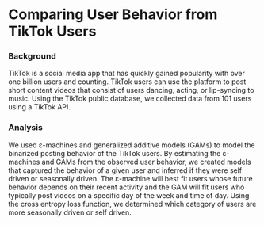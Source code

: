 # Comparing User Behavior from TikTok Users

### Background
TikTok is a social media app that has quickly gained popularity with over one billion users and counting. TikTok users can use the platform to post short content videos that consist of users dancing, acting, or lip-syncing to music. Using the TikTok public database, we collected data from 101 users using a TikTok API. 

### Analysis
We used ε-machines and generalized additive models (GAMs) to model the binarized posting behavior of the TikTok users. By estimating the ε-machines and GAMs from the observed user behavior, we created models that captured the behavior of a given user and inferred if they were self driven or seasonally driven. The ε-machine will best fit users whose future behavior depends on their recent activity and the GAM will fit users who typically post videos on a specific day of the week and time of day. Using the cross entropy loss function, we determined which category of users are more seasonally driven or self driven. 

